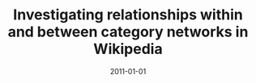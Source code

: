 ---
title: "Investigating relationships within and between category networks in Wikipedia"
collection: publications
permalink: /publication/2011-silva2011investigating
authors: "F. N. Silva, M. P. Viana, B. A. N. Travençolo, L. da F. Costa"
date: 2011-01-01
venue: 'Journal of informetrics, v. 5, n. 3, p. 431--438'
bibtex: "silva2011investigating.bib"
paperurl: 'http://www.sciencedirect.com/science/article/pii/S1751157711000344'
doi: 10.1016/j.joi.2011.03.003
---